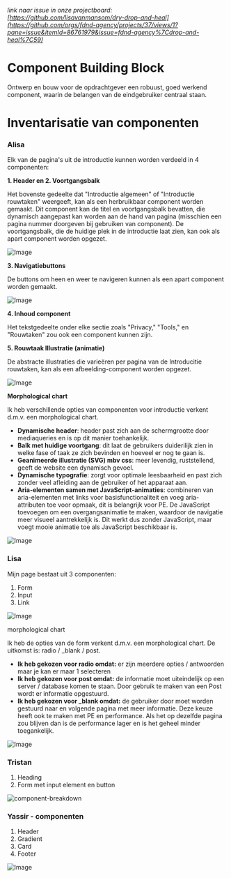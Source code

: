 _link naar issue in onze projectboard: [https://github.com/lisavanmansom/dry-drop-and-heal](https://github.com/orgs/fdnd-agency/projects/37/views/1?pane=issue&itemId=86761979&issue=fdnd-agency%7Cdrop-and-heal%7C59)_

# Component Building Block

Ontwerp en bouw voor de opdrachtgever een robuust, goed werkend component, waarin de belangen van de eindgebruiker centraal staan.

# Inventarisatie van componenten

### Alisa
Elk van de pagina's uit de introductie kunnen worden verdeeld in 4 componenten: 

**1. Header en  2. Voortgangsbalk**

Het bovenste gedeelte dat "Introductie algemeen" of "Introductie rouwtaken" weergeeft, kan als een herbruikbaar component worden gemaakt. Dit component kan de titel en voortgangsbalk bevatten, die dynamisch aangepast kan worden aan de hand van pagina (misschien een pagina nummer doorgeven bij gebruiken van component). 
De voortgangsbalk, die de huidige plek in de introductie laat zien, kan ook als apart component worden opgezet. 

![Image](https://github.com/user-attachments/assets/28bed088-b8a6-4019-926e-8ae2e5530636)

**3. Navigatiebuttons**

De buttons om heen en weer te navigeren kunnen als een apart component worden gemaakt. 

![Image](https://github.com/user-attachments/assets/1d91f7e0-9062-4f88-8170-d896c2cd41d6)

**4. Inhoud component**

Het tekstgedeelte onder elke sectie zoals "Privacy," "Tools," en "Rouwtaken" zou ook een component kunnen zijn. 

**5. Rouwtaak Illustratie (animatie)**

De abstracte illustraties die varieëren per pagina van de Introducitie rouwtaken, kan als een afbeelding-component worden opgezet. 

![Image](https://github.com/user-attachments/assets/e577b811-ffaf-462c-8265-03b1819efa90)

**Morphological chart**

Ik heb verschillende opties van componenten voor introductie verkent d.m.v. een morphological chart. 

- **Dynamische header**: header past zich aan de schermgrootte door mediaqueries en is op dit manier toehankelijk. 
- **Balk met huidige voortgang**: dit laat de gebruikers duiderilijk zien in welke fase of taak ze zich bevinden en hoeveel er nog te gaan is.
- **Geanimeerde illustratie (SVG) mbv css**: meer levendig, ruststellend, geeft de website een dynamisch gevoel. 
- **Dynamische typografie**: zorgt voor optimale leesbaarheid en past zich zonder veel afleiding aan de gebruiker of het apparaat aan.
- **Aria-elementen samen met JavaScript-animaties**: combineren van aria-elementen met links voor basisfunctionaliteit en voeg aria-attributen toe voor opmaak, dit is belangrijk voor PE. De JavaScript toevoegen om een overgangsanimatie te maken, waardoor de navigatie meer visueel aantrekkelijk is. Dit werkt dus zonder JavaScript, maar voegt mooie animatie toe als JavaScript beschikbaar is.

![Image](https://github.com/user-attachments/assets/65669faf-f483-4098-9bc6-e723743ba36a)


### Lisa
Mijn page bestaat uit 3 componenten:
1. Form
2. Input
3. Link

![Image](https://github.com/user-attachments/assets/6e682de9-c7c4-4bf3-a586-9faa9540c860)

morphological chart

Ik heb de opties van de form verkent d.m.v. een morphological chart. De uitkomst is: radio / _blank / post.

- **Ik heb gekozen voor radio omdat:** er zijn meerdere opties / antwoorden maar je kan er maar 1 selecteren
- **Ik heb gekozen voor post omdat:** de informatie moet uiteindelijk op een server / database komen te staan. Door gebruik te maken van een Post wordt er informatie opgestuurd.
- **Ik heb gekozen voor _blank omdat:** de gebruiker door moet worden gestuurd naar en volgende pagina met meer informatie. Deze keuze heeft ook te maken met PE en performance. Als het op dezelfde pagina zou blijven dan is de performance lager en is het geheel minder toegankelijk.

![Image](https://github.com/user-attachments/assets/9c168447-e022-40c8-8ba7-eb0b91c7da9f)


### Tristan
1. Heading
2. Form met input element en button

![component-breakdown](https://github.com/user-attachments/assets/62039abb-2ac7-494e-8ad8-b855c82c475f)


### Yassir - componenten 
1. Header
2. Gradient
3. Card
4. Footer


![Image](https://github.com/user-attachments/assets/564c4277-6da2-4783-b551-142ca1cb55b8)

